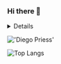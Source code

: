 ### Hi there 👋

<details>
  <br>  
</details>

!['Diego Priess'](https://github-readme-stats.vercel.app/api?username=DiegoPriess&show_icons=true&theme=radical)

![Top Langs](https://github-readme-stats.vercel.app/api/top-langs/?username=DiegoPriess&theme=radical)

<!--
**DiegoPriess/DiegoPriess** is a ✨ _special_ ✨ repository because its `README.md` (this file) appears on your GitHub profile.

Here are some ideas to get you started:

- 🔭 I’m currently working on ...
- 🌱 I’m currently learning ...
- 👯 I’m looking to collaborate on ...
- 🤔 I’m looking for help with ...
- 💬 Ask me about ...
- 📫 How to reach me: ...
- 😄 Pronouns: ...
- ⚡ Fun fact: ...
-->

